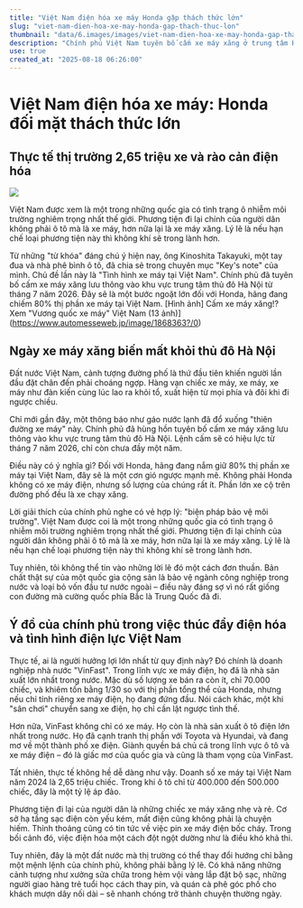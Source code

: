 ```yaml
---
title: "Việt Nam điện hóa xe máy Honda gặp thách thức lớn"
slug: "viet-nam-dien-hoa-xe-may-honda-gap-thach-thuc-lon"
thumbnail: "data/6.images/images/viet-nam-dien-hoa-xe-may-honda-gap-thach-thuc-lon.webp"
description: "Chính phủ Việt Nam tuyên bố cấm xe máy xăng ở trung tâm Hà Nội từ tháng 7/2026, tạo thách thức cho Honda với 80 thị phần và thúc đẩy xe điện VinFast dù còn nhiều khó khăn."
use: true
created_at: "2025-08-18 06:26:00"
---
```


# Việt Nam điện hóa xe máy: Honda đối mặt thách thức lớn

## Thực tế thị trường 2,65 triệu xe và rào cản điện hóa

![](/images/20250817-00010004-amweb-000-1-view.webp)

Việt Nam được xem là một trong những quốc gia có tình trạng ô nhiễm môi trường nghiêm trọng nhất thế giới. Phương tiện đi lại chính của người dân không phải ô tô mà là xe máy, hơn nữa lại là xe máy xăng. Lý lẽ là nếu hạn chế loại phương tiện này thì không khí sẽ trong lành hơn.

Từ những "từ khóa" đáng chú ý hiện nay, ông Kinoshita Takayuki, một tay đua và nhà phê bình ô tô, đã chia sẻ trong chuyên mục "Key's note" của mình. Chủ đề lần này là "Tình hình xe máy tại Việt Nam". Chính phủ đã tuyên bố cấm xe máy xăng lưu thông vào khu vực trung tâm thủ đô Hà Nội từ tháng 7 năm 2026. Đây sẽ là một bước ngoặt lớn đối với Honda, hãng đang chiếm 80% thị phần xe máy tại Việt Nam.
[Hình ảnh] Cấm xe máy xăng!? Xem "Vương quốc xe máy" Việt Nam (13 ảnh)](https://www.automesseweb.jp/image/1868363?/0)

## Ngày xe máy xăng biến mất khỏi thủ đô Hà Nội

Đất nước Việt Nam, cảnh tượng đường phố là thứ đầu tiên khiến người lần đầu đặt chân đến phải choáng ngợp. Hàng vạn chiếc xe máy, xe máy, xe máy như đàn kiến cùng lúc lao ra khỏi tổ, xuất hiện từ mọi phía và đôi khi đi ngược chiều.

Chỉ mới gần đây, một thông báo như gáo nước lạnh đã đổ xuống "thiên đường xe máy" này. Chính phủ đã hùng hồn tuyên bố cấm xe máy xăng lưu thông vào khu vực trung tâm thủ đô Hà Nội. Lệnh cấm sẽ có hiệu lực từ tháng 7 năm 2026, chỉ còn chưa đầy một năm.

Điều này có ý nghĩa gì? Đối với Honda, hãng đang nắm giữ 80% thị phần xe máy tại Việt Nam, đây sẽ là một cơn gió ngược mạnh mẽ. Không phải Honda không có xe máy điện, nhưng số lượng của chúng rất ít. Phần lớn xe cộ trên đường phố đều là xe chạy xăng.

Lời giải thích của chính phủ nghe có vẻ hợp lý: "biện pháp bảo vệ môi trường". Việt Nam được coi là một trong những quốc gia có tình trạng ô nhiễm môi trường nghiêm trọng nhất thế giới. Phương tiện đi lại chính của người dân không phải ô tô mà là xe máy, hơn nữa lại là xe máy xăng. Lý lẽ là nếu hạn chế loại phương tiện này thì không khí sẽ trong lành hơn.

Tuy nhiên, tôi không thể tin vào những lời lẽ đó một cách đơn thuần. Bản chất thật sự của một quốc gia cộng sản là bảo vệ ngành công nghiệp trong nước và loại bỏ vốn đầu tư nước ngoài – điều này đáng sợ vì nó rất giống con đường mà cường quốc phía Bắc là Trung Quốc đã đi.

## Ý đồ của chính phủ trong việc thúc đẩy điện hóa và tình hình điện lực Việt Nam

Thực tế, ai là người hưởng lợi lớn nhất từ quy định này? Đó chính là doanh nghiệp nhà nước "VinFast". Trong lĩnh vực xe máy điện, họ đã là nhà sản xuất lớn nhất trong nước. Mặc dù số lượng xe bán ra còn ít, chỉ 70.000 chiếc, và khiêm tốn bằng 1/30 so với thị phần tổng thể của Honda, nhưng nếu chỉ tính riêng xe máy điện, họ đang đứng đầu. Nói cách khác, một khi "sân chơi" chuyển sang xe điện, họ chỉ cần lật ngược tình thế.

Hơn nữa, VinFast không chỉ có xe máy. Họ còn là nhà sản xuất ô tô điện lớn nhất trong nước. Họ đã cạnh tranh thị phần với Toyota và Hyundai, và đang mơ về một thành phố xe điện. Giành quyền bá chủ cả trong lĩnh vực ô tô và xe máy điện – đó là giấc mơ của quốc gia và cũng là tham vọng của VinFast.

Tất nhiên, thực tế không hề dễ dàng như vậy. Doanh số xe máy tại Việt Nam năm 2024 là 2,65 triệu chiếc. Trong khi ô tô chỉ từ 400.000 đến 500.000 chiếc, đây là một tỷ lệ áp đảo.

Phương tiện đi lại của người dân là những chiếc xe máy xăng nhẹ và rẻ. Cơ sở hạ tầng sạc điện còn yếu kém, mất điện cũng không phải là chuyện hiếm. Thỉnh thoảng cũng có tin tức về việc pin xe máy điện bốc cháy. Trong bối cảnh đó, việc điện hóa một cách đột ngột dường như là điều khó khả thi.

Tuy nhiên, đây là một đất nước mà thị trường có thể thay đổi hướng chỉ bằng một mệnh lệnh của chính phủ, không phải bằng lý lẽ. Có khả năng những cảnh tượng như xưởng sửa chữa trong hẻm vội vàng lắp đặt bộ sạc, những người giao hàng trẻ tuổi học cách thay pin, và quán cà phê góc phố cho khách mượn dây nối dài – sẽ nhanh chóng trở thành chuyện thường ngày.